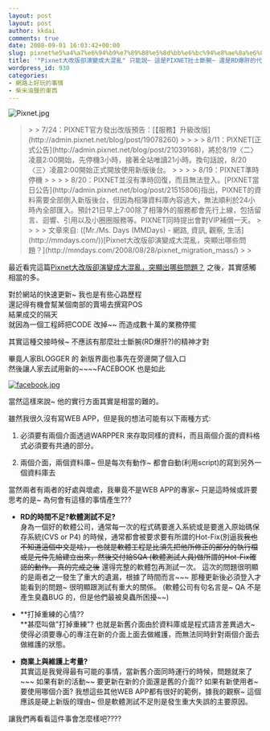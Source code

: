 ```yaml
---
layout: post
layout: post
author: kkdai
comments: true
date: 2008-09-01 16:03:42+00:00
slug: pixnet%e5%a4%a7%e6%94%b9%e7%89%88%e5%8d%bb%e6%bc%94%e8%ae%8a%e6%88%90%e5%a4%a7%e6%b7%b7%e4%ba%82-%e5%8f%aa%e8%83%bd%e8%aa%aa-%e9%80%99%e6%98%afpixnet%e5%a3%af%e5%a3%ab%e6%96%b7%e8%85%95
title: '"Pixnet大改版卻演變成大混亂" 只能說~ 這是PIXNET壯士斷腕~ 還是RD爆肝的代表作?'
wordpress_id: 930
categories:
- 網路上好玩的事情
- 柴米油鹽的東西
---
```


 

![Pixnet.jpg](http://farm4.static.flickr.com/3057/2817045892_4e82de8ac2.jpg)

 

<blockquote>  
> 
> 7/24：PIXNET官方發出改版預告：[【服務】升級改版](http://admin.pixnet.net/blog/post/19078260)
> 
>    
> 
> 8/11：PIXNET[正式公告](http://admin.pixnet.net/blog/post/21039168)，將於8/19〈二〉凌晨2:00開始，先停機3小時，接著全站唯讀21小時。換句話說，8/20〈三〉凌晨2:00開始正式開放使用新版後台。
> 
>    
> 
> 8/19：PIXNET準時停機
> 
>    
> 
> 8/20：PIXNET並沒有準時回復，而且無法登入。[PIXNET當日公告](http://admin.pixnet.net/blog/post/21515806)指出，PIXNET的資料需要全部倒入新版後台，但因為相簿資料庫內容過大，無法順利於24小時內全部匯入。預計21日早上7:00除了相簿外的服務都會先行上線，包括留言、迴響、引用以及小圈圈服務等。PIXNET同時提出會對VIP補償一天。
> 
>    
> 
> 文章來自: ([Mr./Ms. Days (MMDays) - 網路, 資訊, 觀察, 生活](http://mmdays.com/))[Pixnet大改版卻演變成大混亂，突顯出哪些問題？](http://mmdays.com/2008/08/28/pixnet_migration_mass/)
> 
> </blockquote>

 

最近看完這篇[Pixnet大改版卻演變成大混亂，突顯出哪些問題？](http://mmdays.com/2008/08/28/pixnet_migration_mass/) 之後，其實感觸相當的多。

 

對於網站的快速更新~ 我也是有些心路歷程      
還記得有機會幫某個南部的賣場去撰寫POS       
結果成交的隔天       
就因為一個工程師把CODE 改掉~~ 而造成數十萬的業務停擺 

 

其實這種交接時候~ 不應該有那麼壯士斷腕(RD爆肝?)的精神才對 

 

畢竟人家BLOGGER 的 新版界面也事先在旁邊開了個入口      
然後讓人家去試用新的~~~~FACEBOOK 也是如此

 

[![facebook.jpg](http://farm4.static.flickr.com/3274/2817061674_aacff47950.jpg)](http://www.facebook.com/home.php)

 

當然這樣來說~ 他的實行方面其實是相當的難的。

 

雖然我很久沒有寫WEB APP，但是我的想法可能有以下兩種方式:

 

  
  1. 必須要有兩個介面透過WARPPER 來存取同樣的資料，而且兩個介面的資料格式必須要有共通的部分。 
   
  2. 兩個介面，兩個資料庫~ 但是每次有動作~ 都會自動(利用script)的寫到另外一個資料庫去 
 

當然兩者有兩者的好處與壞處，我畢竟不是WEB APP的專家~ 只是這時候或許要思考的是~ 為何會有這樣的事情產生???

 

  
  * **RD的時間不足?軟體測試不足?**         
身為一個好的軟體公司，通常每一次的程式碼要進入系統或是要進入原始碼保存系統(CVS or P4) 的時候，通常都會被要求要有所謂的Hot-Fix(別逼我~~我也不知道這個中文是啥）， 也就是軟體工程是比須先把他所修正的部分的執行檔或是元件先給建立出來，然後交付給SQA (軟體測試人員)做所謂的Hot-Fix確認的動作。 真的完成之後~~ 還得完整的軟體包再測試一次。 這次的問題很明顯的是兩者之一發生了重大的遺漏，根據了時間而言~~~ 那種更新後必須登入才能看到的問題~ 很明顯跟測試有重大的關係。 (軟體公司有句名言是~ QA 不是產生臭蟲BUG 的，但是他們最被臭蟲所困擾~~)         

   
  * **打掉重練的心情??          
**甚麼叫做"打掉重練"? 也就是新舊介面由於資料庫或是程式語言差異過大~ 使得必須要專心的專注在新的介面上面去做維護，而無法同時針對兩個介面去做維護的狀態。         

   
  * **商業上與維護上考量?**         
其實這是我覺得最有可能的事情，當新舊介面同時運行的時候，問題就來了~~~ 如果有新的活動~~ 要更新在新的介面還是舊的介面?? 如果有新使用者~ 要使用哪個介面? 我想這些其他WEB APP都有很好的範例，據我的觀察~ 這個應該是硬上新版的理由~ 但是軟體測試不足則是發生重大失誤的主要原因。 
 

 

讓我們再看看這件事會怎麼樣吧????    

